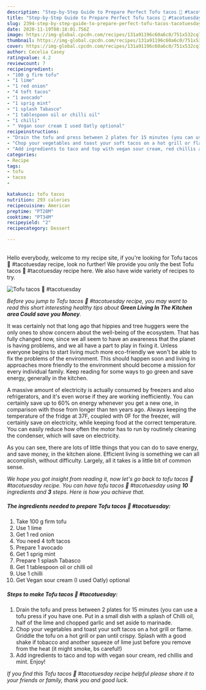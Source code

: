 ```yaml
---
description: "Step-by-Step Guide to Prepare Perfect Tofu tacos 🌱 #tacotuesday"
title: "Step-by-Step Guide to Prepare Perfect Tofu tacos 🌱 #tacotuesday"
slug: 2394-step-by-step-guide-to-prepare-perfect-tofu-tacos-tacotuesday
date: 2020-11-19T08:18:01.756Z
image: https://img-global.cpcdn.com/recipes/131a91196c60a6c0/751x532cq70/tofu-tacos-🌱-tacotuesday-recipe-main-photo.jpg
thumbnail: https://img-global.cpcdn.com/recipes/131a91196c60a6c0/751x532cq70/tofu-tacos-🌱-tacotuesday-recipe-main-photo.jpg
cover: https://img-global.cpcdn.com/recipes/131a91196c60a6c0/751x532cq70/tofu-tacos-🌱-tacotuesday-recipe-main-photo.jpg
author: Cecelia Casey
ratingvalue: 4.2
reviewcount: 7
recipeingredient:
- "100 g firm tofu"
- "1 lime"
- "1 red onion"
- "4 toft tacos"
- "1 avocado"
- "1 sprig mint"
- "1 splash Tabasco"
- "1 tablespoon oil or chilli oil"
- "1 chilli"
- " Vegan sour cream I used Oatly optional"
recipeinstructions:
- "Drain the tofu and press between 2 plates for 15 minutes (you can use a tofu press if you have one. Put in a small dish with a splash of Chilli oil, half of the lime and chopped garlic and set aside to marinade."
- "Chop your vegetables and toast your soft tacos on a hot grill or flame. Griddle the tofu on a hot grill or pan until crispy. Splash with a good shake if tobacco and another squeeze of lime just before you remove from the heat (it might smoke, bs careful!)"
- "Add ingredients to taco and top with vegan sour cream, red chillis and mint. Enjoy!"
categories:
- Recipe
tags:
- tofu
- tacos
- 

katakunci: tofu tacos  
nutrition: 293 calories
recipecuisine: American
preptime: "PT28M"
cooktime: "PT34M"
recipeyield: "2"
recipecategory: Dessert

---
```

<br>
Hello everybody, welcome to my recipe site, if you're looking for Tofu tacos 🌱 #tacotuesday recipe, look no further! We provide you only the best Tofu tacos 🌱 #tacotuesday recipe here. We also have wide variety of recipes to try.
<br>


![Tofu tacos 🌱 #tacotuesday](https://img-global.cpcdn.com/recipes/131a91196c60a6c0/751x532cq70/tofu-tacos-🌱-tacotuesday-recipe-main-photo.jpg)

<i>Before you jump to Tofu tacos 🌱 #tacotuesday recipe, you may want to read this short interesting healthy tips about 
<strong>Green Living In The Kitchen area Could save you Money</strong>.</i>
</br>

It was certainly not that long ago that hippies and tree huggers were the only ones to show concern about the well-being of the ecosystem. That has fully changed now, since we all seem to have an awareness that the planet is having problems, and we all have a part to play in fixing it. Unless everyone begins to start living much more eco-friendly we won't be able to fix the problems of the environment. This should happen soon and living in approaches more friendly to the environment should become a mission for every individual family. Keep reading for some ways to go green and save energy, generally in the kitchen.

A massive amount of electricity is actually consumed by freezers and also refrigerators, and it's even worse if they are working inefficiently. You can certainly save up to 60% on energy whenever you get a new one, in comparison with those from longer than ten years ago. Always keeping the temperature of the fridge at 37F, coupled with 0F for the freezer, will certainly save on electricity, while keeping food at the correct temperature. You can easily reduce how often the motor has to run by routinely cleaning the condenser, which will save on electricity.

As you can see, there are lots of little things that you can do to save energy, and save money, in the kitchen alone. Efficient living is something we can all accomplish, without difficulty. Largely, all it takes is a little bit of common sense.


<i>We hope you got insight from reading it, now let's go back to tofu tacos 🌱 #tacotuesday recipe. You can have tofu tacos 🌱 #tacotuesday using <strong>10</strong> ingredients and <strong>3</strong> steps. Here is how you achieve that.
</i>

##### The ingredients needed to prepare Tofu tacos 🌱 #tacotuesday:

1. Take 100 g firm tofu
1. Use 1 lime
1. Get 1 red onion
1. You need 4 toft tacos
1. Prepare 1 avocado
1. Get 1 sprig mint
1. Prepare 1 splash Tabasco
1. Get 1 tablespoon oil or chilli oil
1. Use 1 chilli
1. Get  Vegan sour cream (I used Oatly) optional


##### Steps to make Tofu tacos 🌱 #tacotuesday:

1. Drain the tofu and press between 2 plates for 15 minutes (you can use a tofu press if you have one. Put in a small dish with a splash of Chilli oil, half of the lime and chopped garlic and set aside to marinade.
1. Chop your vegetables and toast your soft tacos on a hot grill or flame. Griddle the tofu on a hot grill or pan until crispy. Splash with a good shake if tobacco and another squeeze of lime just before you remove from the heat (it might smoke, bs careful!)
1. Add ingredients to taco and top with vegan sour cream, red chillis and mint. Enjoy!


<i>If you find this Tofu tacos 🌱 #tacotuesday recipe helpful please share it to your friends or family, thank you and good luck.</i>
